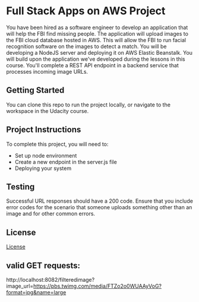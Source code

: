 # Full Stack Apps on AWS Project

You have been hired as a software engineer to develop an application that will help the FBI find missing people.  The application will upload images to the FBI cloud database hosted in AWS. This will allow the FBI to run facial recognition software on the images to detect a match. You will be developing a NodeJS server and deploying it on AWS Elastic Beanstalk. 
You will build upon the application we've developed during the lessons in this course. You'll complete a REST API endpoint in a backend service that processes incoming image URLs.

## Getting Started

You can clone this repo to run the project locally, or navigate to the workspace in the Udacity course.

## Project Instructions

To complete this project, you will need to:

* Set up node environment
* Create a new endpoint in the server.js file
* Deploying your system

## Testing

Successful URL responses should have a 200 code. Ensure that you include error codes for the scenario that someone uploads something other than an image and for other common errors.

## License

[License](LICENSE.txt)


## valid GET requests:
http://localhost:8082/filteredimage?image_url=https://pbs.twimg.com/media/FTZo2o0WUAAyVoG?format=jpg&name=large
